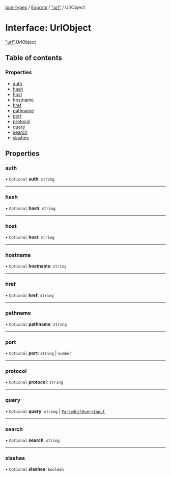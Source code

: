 [bun-types](https://github.com/oven-sh/bun-types/blob/master/api-docs/README.md) / [Exports](https://github.com/oven-sh/bun-types/blob/master/api-docs/modules.md) / ["url"](https://github.com/oven-sh/bun-types/blob/master/api-docs/modules/url_.md) / UrlObject

# Interface: UrlObject

["url"](https://github.com/oven-sh/bun-types/blob/master/api-docs/modules/url_.md).UrlObject

## Table of contents

### Properties

- [auth](https://github.com/oven-sh/bun-types/blob/master/api-docs/interfaces/url_.UrlObject.md#auth)
- [hash](https://github.com/oven-sh/bun-types/blob/master/api-docs/interfaces/url_.UrlObject.md#hash)
- [host](https://github.com/oven-sh/bun-types/blob/master/api-docs/interfaces/url_.UrlObject.md#host)
- [hostname](https://github.com/oven-sh/bun-types/blob/master/api-docs/interfaces/url_.UrlObject.md#hostname)
- [href](https://github.com/oven-sh/bun-types/blob/master/api-docs/interfaces/url_.UrlObject.md#href)
- [pathname](https://github.com/oven-sh/bun-types/blob/master/api-docs/interfaces/url_.UrlObject.md#pathname)
- [port](https://github.com/oven-sh/bun-types/blob/master/api-docs/interfaces/url_.UrlObject.md#port)
- [protocol](https://github.com/oven-sh/bun-types/blob/master/api-docs/interfaces/url_.UrlObject.md#protocol)
- [query](https://github.com/oven-sh/bun-types/blob/master/api-docs/interfaces/url_.UrlObject.md#query)
- [search](https://github.com/oven-sh/bun-types/blob/master/api-docs/interfaces/url_.UrlObject.md#search)
- [slashes](https://github.com/oven-sh/bun-types/blob/master/api-docs/interfaces/url_.UrlObject.md#slashes)

## Properties

### auth

• `Optional` **auth**: `string`

___

### hash

• `Optional` **hash**: `string`

___

### host

• `Optional` **host**: `string`

___

### hostname

• `Optional` **hostname**: `string`

___

### href

• `Optional` **href**: `string`

___

### pathname

• `Optional` **pathname**: `string`

___

### port

• `Optional` **port**: `string` \| `number`

___

### protocol

• `Optional` **protocol**: `string`

___

### query

• `Optional` **query**: `string` \| [`ParsedUrlQueryInput`](https://github.com/oven-sh/bun-types/blob/master/api-docs/interfaces/querystring_.ParsedUrlQueryInput.md)

___

### search

• `Optional` **search**: `string`

___

### slashes

• `Optional` **slashes**: `boolean`
